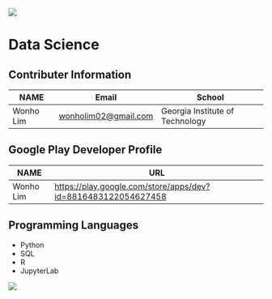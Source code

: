 ![](https://placehold.it/950x90/FF4500/fff?text=Welcome!)
# Data Science

## Contributer Information
<!-- Tables -->
| NAME      | Email                |School                           |
| --------- | -------------------- |---------------------------------|
| Wonho Lim | wonholim02@gmail.com | Georgia Institute of Technology |

## Google Play Developer Profile
| NAME      | URL                                                           |       
| --------- | --------------------------------------------------------------|
| Wonho Lim | https://play.google.com/store/apps/dev?id=8816483122054627458 |

## Programming Languages
* Python 
* SQL
* R
* JupyterLab

![](https://wallpaperaccess.com/full/1325090.jpg)
